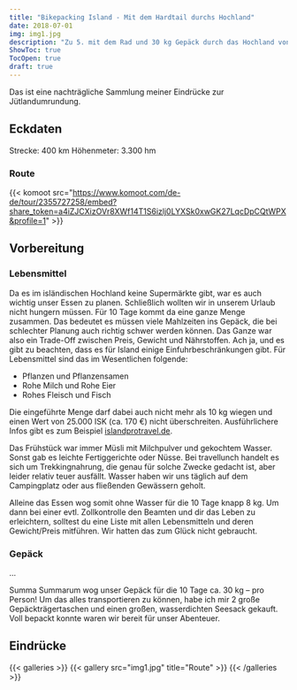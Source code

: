 ```yaml
---
title: "Bikepacking Island - Mit dem Hardtail durchs Hochland"
date: 2018-07-01
img: img1.jpg
description: "Zu 5. mit dem Rad und 30 kg Gepäck durch das Hochland von Island"
ShowToc: true
TocOpen: true
draft: true
---
```

Das ist eine nachträgliche Sammlung meiner Eindrücke zur Jütlandumrundung.

## Eckdaten
Strecke: 400 km
Höhenmeter: 3.300 hm

### Route
{{< komoot src="https://www.komoot.com/de-de/tour/2355727258/embed?share_token=a4iZJCXizOVr8XWf14T1S6izlj0LYXSk0xwGK27LqcDpCQtWPX&profile=1" >}}

## Vorbereitung 
### Lebensmittel
Da es im isländischen Hochland keine Supermärkte gibt, war es auch wichtig unser Essen zu planen. Schließlich wollten wir in unserem Urlaub nicht hungern müssen. Für 10 Tage kommt da eine ganze Menge zusammen. Das bedeutet es müssen viele Mahlzeiten ins Gepäck, die bei schlechter Planung auch richtig schwer werden können. Das Ganze war also ein Trade-Off zwischen Preis, Gewicht und Nährstoffen.
Ach ja, und es gibt zu beachten, dass es für Island einige Einfuhrbeschränkungen gibt. Für Lebensmittel sind das im Wesentlichen folgende:

- Pflanzen und Pflanzensamen
- Rohe Milch und Rohe Eier
- Rohes Fleisch und Fisch

Die eingeführte Menge darf dabei auch nicht mehr als 10 kg wiegen und einen Wert von 25.000 ISK (ca. 170 €) nicht überschreiten.
Ausführlichere Infos gibt es zum Beispiel
[islandprotravel.de](https://islandprotravel.de).

Das Frühstück war immer Müsli mit Milchpulver und gekochtem Wasser. Sonst gab es leichte Fertiggerichte oder Nüsse. Bei travellunch handelt es sich um Trekkingnahrung, die genau für solche Zwecke gedacht ist, aber leider relativ teuer ausfällt. Wasser haben wir uns täglich auf dem Campingplatz oder aus fließenden Gewässern geholt.

Alleine das Essen wog somit ohne Wasser für die 10 Tage knapp 8 kg.
Um dann bei einer evtl. Zollkontrolle den Beamten und dir das Leben zu erleichtern, solltest du eine Liste mit allen Lebensmitteln und deren Gewicht/Preis mitführen. Wir hatten das zum Glück nicht gebraucht.

### Gepäck
...

Summa Summarum wog unser Gepäck für die 10 Tage ca. 30 kg – pro Person!
Um das alles transportieren zu können, habe ich mir 2 große Gepäckträgertaschen und einen großen, wasserdichten Seesack gekauft. Voll bepackt konnte waren wir bereit für unser Abenteuer.

## Eindrücke

{{< galleries >}}
{{< gallery src="img1.jpg" title="Route" >}}
{{< /galleries >}}




